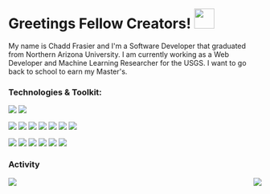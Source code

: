 # Greetings Fellow Creators! <img src="https://raw.githubusercontent.com/MartinHeinz/MartinHeinz/master/wave.gif" width="40px">

My name is Chadd Frasier and I'm a Software Developer that graduated from Northern Arizona University. I am currently working as a Web Developer and Machine Learning Researcher for the USGS. I want to go back to school to earn my Master's.

### Technologies & Toolkit:
![](https://img.shields.io/badge/OS-Linux-informational?style=plastic&logo=linux&logoColor=white&color=2496ED)
![](https://img.shields.io/badge/IDE-VS_Code-informational?style=plastic&logo=visual-studio-code&logoColor=white&color=007ACC)

![](https://img.shields.io/badge/Lang-C-informational?style=plastic&logo=c&logoColor=white&color=A8B9CC)
![](https://img.shields.io/badge/Lang-C++-informational?style=plastic&logo=c%2B%2B&logoColor=white&color=00599C)
![](https://img.shields.io/badge/Lang-C_Sharp-informational?style=plastic&logo=c-sharp&logoColor=white&color=239120)
![](https://img.shields.io/badge/Lang-Javascript-informational?style=plastic&logo=javascript&logoColor=white&color=F7DF1E)
![](https://img.shields.io/badge/Lang-Python-informational?style=plastic&logo=python&logoColor=white&color=3776AB)
![](https://img.shields.io/badge/Lang-Php-informational?style=plastic&logo=php&logoColor=white&color=777BB4)
![](https://img.shields.io/badge/Lang-R-informational?style=plastic&logo=r&logoColor=white&color=276DC3)

![](https://img.shields.io/badge/Tools-Anaconda-informational?style=plastic&logo=anaconda&logoColor=white&color=44A833)
![](https://img.shields.io/badge/Tools-CMake-informational?style=plastic&logo=cmake&logoColor=white&color=064F8C)
![](https://img.shields.io/badge/Tools-Cypress-informational?style=plastic&logo=cypress&logoColor=white&color=172023)
![](https://img.shields.io/badge/Tools-Docker-informational?style=plastic&logo=docker&logoColor=white&color=2981e6)
![](https://img.shields.io/badge/Tools-Node.js-informational?style=plastic&logo=node.js&logoColor=white&color=339933)
![](https://img.shields.io/badge/Tools-Unity-informational?style=plastic&logo=unity&logoColor=white&color=000000)


### Activity
<img align="left" src="https://github-readme-stats.vercel.app/api?username=ChaddFrasier&hide=contribs&show_icons=true&theme=yeblu&card_width=250" />
<img align="right" src="https://github-readme-stats.vercel.app/api/top-langs/?username=ChaddFrasier&theme=yeblu&layout=compact&card_width=265" />



<!--
**ChaddFrasier/ChaddFrasier** is a ✨ _special_ ✨ repository because its `README.md` (this file) appears on your GitHub profile.

Here are some ideas to get you started:

- 🔭 I’m currently working on ...
- 🌱 I’m currently learning ...
- 👯 I’m looking to collaborate on ...
- 🤔 I’m looking for help with ...
- 💬 Ask me about ...
- 📫 How to reach me: ...
- 😄 Pronouns: ...
- ⚡ Fun fact: ...
-->
